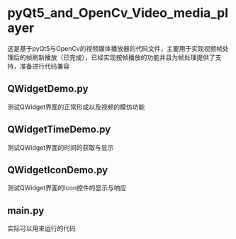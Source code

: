 # pyQt5_and_OpenCv_Video_media_player
这是基于pyQt5与OpenCv的视频媒体播放器的代码文件，主要用于实现视频帧处理后的帧刷新播放（已完成），已经实现按帧播放的功能并且为帧处理提供了支持，准备进行代码兼容

## QWidgetDemo.py
测试QWidget界面的正常形成以及视频的模仿功能

## QWidgetTimeDemo.py
测试QWidget界面的时间的获取与显示

## QWidgetIconDemo.py
测试QWidget界面的Icon控件的显示与响应

## main.py
实际可以用来运行的代码
